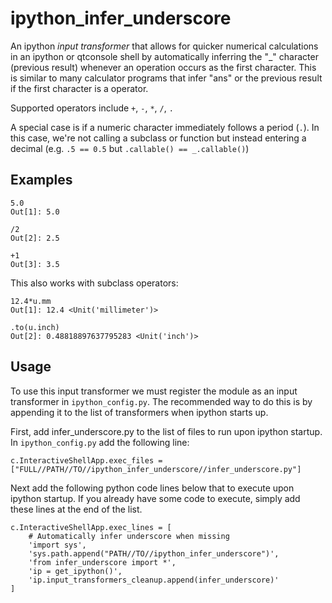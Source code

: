 # ipython_infer_underscore
An ipython *input transformer* that allows for quicker numerical calculations in an ipython or qtconsole shell by automatically inferring the "_" character (previous result) whenever an operation occurs as the first character. This is similar to many calculator programs that infer "ans" or the previous result if the first character is a operator.

Supported operators include `+`, `-`, `*`, `/`, `.`

A special case is if a numeric character immediately follows a period (`.`). In this case, we're not calling a subclass or function but instead entering a decimal (e.g. `.5 == 0.5` but `.callable() == _.callable()`)

## Examples
```
5.0
Out[1]: 5.0

/2
Out[2]: 2.5

+1
Out[3]: 3.5
```

This also works with subclass operators:
```
12.4*u.mm
Out[1]: 12.4 <Unit('millimeter')>

.to(u.inch)
Out[2]: 0.48818897637795283 <Unit('inch')>
```

## Usage
To use this input transformer we must register the module as an input transformer in `ipython_config.py`. The recommended way to do this is by appending it to the list of transformers when ipython starts up.

First, add infer_underscore.py to the list of files to run upon ipython startup. In `ipython_config.py` add the following line:
```
c.InteractiveShellApp.exec_files = ["FULL//PATH//TO//ipython_infer_underscore//infer_underscore.py"]
```

Next add the following python code lines below that to execute upon ipython startup. If you already have some code to execute, simply add these lines at the end of the list.
```
c.InteractiveShellApp.exec_lines = [
    # Automatically infer underscore when missing
    'import sys',
    'sys.path.append("PATH//TO//ipython_infer_underscore")',
    'from infer_underscore import *',
    'ip = get_ipython()',
    'ip.input_transformers_cleanup.append(infer_underscore)'
]
```

